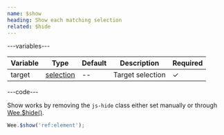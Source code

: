 ```yaml
---
name: $show
heading: Show each matching selection
related: $hide
---
```


---variables---

| Variable | Type | Default | Description | Required |
| -- | -- | -- | -- | -- |
| target | [selection](/script#selection) | -- | Target selection | ✓ |

---code---

Show works by removing the ```js-hide``` class either set manually or through [Wee.$hide()](#hide).

```javascript
Wee.$show('ref:element');
```
